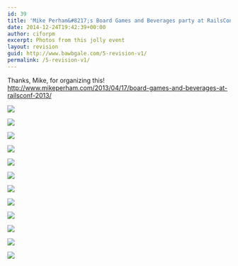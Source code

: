 ```yaml
---
id: 39
title: 'Mike Perham&#8217;s Board Games and Beverages party at RailsConf13'
date: 2014-12-24T19:42:39+00:00
author: ciforpm
excerpt: Photos from this jolly event
layout: revision
guid: http://www.bawbgale.com/5-revision-v1/
permalink: /5-revision-v1/
---
```

Thanks, Mike, for organizing this! <http://www.mikeperham.com/2013/04/17/board-games-and-beverages-at-railsconf-2013/>

![](http://media.tumblr.com/92a62f8482ca2a5fa4703e48a7110a9a/tumblr_inline_mm3x6l5ztQ1qz4rgp.jpg) 

![](http://media.tumblr.com/b90c2d6a8483968c405631bcd022db62/tumblr_inline_mm3x6vHJLf1qz4rgp.jpg) 

![](http://media.tumblr.com/9a8e02d71a5f39733f05bd59dd3d1533/tumblr_inline_mm3x71krrt1qz4rgp.jpg) 

![](http://media.tumblr.com/7f274f4a6567d408faef7ec81fbf1b00/tumblr_inline_mm3x85aZcm1qz4rgp.jpg) 

![](http://media.tumblr.com/2d5c729be293a5577743baf78484cc37/tumblr_inline_mm3x8grgXB1qz4rgp.jpg) 

![](http://media.tumblr.com/28277bc3e673245fab8b2b71d0dbed94/tumblr_inline_mm3x8qvHSp1qz4rgp.jpg) 

![](http://media.tumblr.com/328321662c2a9f714c83588f051484e0/tumblr_inline_mm3x8yIic61qz4rgp.jpg) 

![](http://media.tumblr.com/af8eec3ececb329015263b9d6f26278d/tumblr_inline_mm3x9dC57T1qz4rgp.jpg) 

![](http://media.tumblr.com/613c5d4321569a7dfdbc731e26f2538a/tumblr_inline_mm3x9oEj0f1qz4rgp.jpg) 

![](http://media.tumblr.com/0430a939e8b323d710277ad8c089d3d2/tumblr_inline_mm3x9u7tVw1qz4rgp.jpg) 

![](http://media.tumblr.com/8f2194b48971735182f8aa7593c56744/tumblr_inline_mm3x7v7wE51qz4rgp.jpg) 

![](http://media.tumblr.com/f73eeba1a81c6df883dea7bd06dcef17/tumblr_inline_mm3x7a0JXO1qz4rgp.jpg)